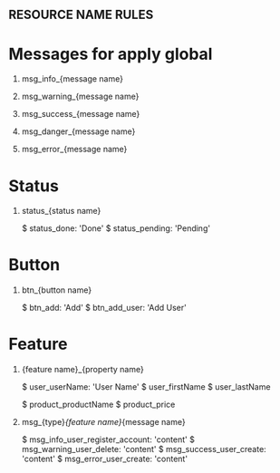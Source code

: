 ## RESOURCE NAME RULES

# Messages for apply global
    
1. msg_info_{message name}

2. msg_warning_{message name}

3. msg_success_{message name}

4. msg_danger_{message name}

5. msg_error_{message name}

# Status

1. status_{status name}

    $ status_done: 'Done'
    $ status_pending: 'Pending'

# Button

1. btn_{button name}

    $ btn_add: 'Add'
    $ btn_add_user: 'Add User'

# Feature

1. {feature name}_{property name}

    $ user_userName: 'User Name'
    $ user_firstName
    $ user_lastName

    $ product_productName
    $ product_price

2. msg_{type}_{feature name}_{message name}

    $ msg_info_user_register_account: 'content'
    $ msg_warning_user_delete: 'content'
    $ msg_success_user_create: 'content'
    $ msg_error_user_create: 'content'



